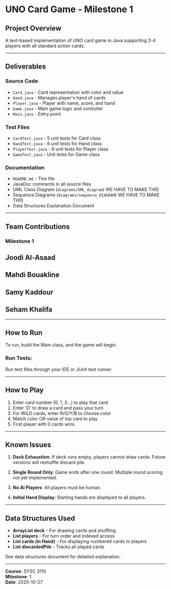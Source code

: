 # UNO Card Game - Milestone 1

## Project Overview
A text-based implementation of UNO card game in Java supporting 2-4 players with all standard action cards.

---

## Deliverables

### Source Code
- `Card.java` - Card representation with color and value
- `Hand.java` - Manages player's hand of cards  
- `Player.java` - Player with name, score, and hand
- `Game.java` - Main game logic and controller
- `Main.java` - Entry point

### Test Files
- `CardTest.java` - 5 unit tests for Card class
- `HandTest.java` - 6 unit tests for Hand class
- `PlayerTest.java` - 6 unit tests for Player class
- `GameTest.java` - Unit tests for Game class

### Documentation
- `README.md` - This file
- JavaDoc comments in all source files
- UML Class Diagram (`diagrams/UML_diagram`) WE HAVE TO MAKE THIS 
- Sequence Diagrams (`diagrams/sequence_DIAGRAM`) WE HAVE TO MAKE THIS
- Data Structures Explanation Document

---

## Team Contributions

### Milestone 1

**Joodi Al-Asaad**
- 

**Mahdi Bouakline**
- 

**Samy Kaddour**
- 

**Seham Khalifa**
- 

---

## How to Run

To run, build the Main class, and the game will begin.


### Run Tests:
Run test files through your IDE or JUnit test runner.

---

## How to Play

1. Enter card number (0, 1, 2...) to play that card
2. Enter 'D' to draw a card and pass your turn
3. For WILD cards, enter R/G/Y/B to choose color
4. Match color OR value of top card to play
5. First player with 0 cards wins

---

## Known Issues

1. **Deck Exhaustion**: If deck runs empty, players cannot draw cards. Future versions will reshuffle discard pile.

2. **Single Round Only**: Game ends after one round. Multiple round scoring not yet implemented.

3. **No AI Players**: All players must be human.

4. **Initial Hand Display**: Starting hands are displayed to all players.

---

## Data Structures Used

- **ArrayList<Card> deck** - For drawing cards and shuffling
- **List<Player> players** - For turn order and indexed access
- **List<Card> cards (in Hand)** - For displaying numbered cards to players
- **List<Card> discardedPile** - Tracks all played cards

See data structures document for detailed explanation.

---

**Course**: SYSC 3110  
**Milestone**: 1  
**Date**: 2025-10-27